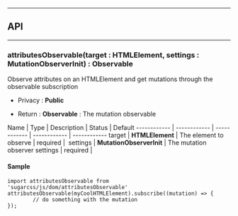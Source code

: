 


-----------------------------
## API
-----------------------------

### attributesObservable(target : HTMLElement, settings : MutationObserverInit) : Observable
Observe attributes on an HTMLElement and get mutations through the observable subscription

- Privacy : **Public**

- Return : **Observable** : The mutation observable

Name | Type | Description | Status | Default
------------ | ------------ | ------------ | ------------ | ------------
target | **HTMLElement** | The element to observe | required | 
settings | **MutationObserverInit** | The mutation observer settings | required | 


#### Sample
```language-undefined
import attributesObservable from 'sugarcss/js/dom/attributesObservable'
attributesObservable(myCoolHTMLElement).subscribe((mutation) => {
		// do something with the mutation
});

```


